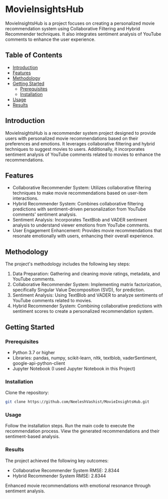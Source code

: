 # MovieInsightsHub

MovieInsightsHub is a project focuses on creating a personalized movie recommendation system using Collaborative Filtering and Hybrid Recommender techniques. It also integrates sentiment analysis of YouTube comments to enhance the user experience.

## Table of Contents

- [Introduction](#introduction)
- [Features](#features)
- [Methodology](#methodology)
- [Getting Started](#getting-started)
  - [Prerequisites](#prerequisites)
  - [Installation](#installation)
- [Usage](#usage)
- [Results](#results)

## Introduction

MovieInsightsHub is a recommender system project designed to provide users with personalized movie recommendations based on their preferences and emotions. It leverages collaborative filtering and hybrid techniques to suggest movies to users. Additionally, it incorporates sentiment analysis of YouTube comments related to movies to enhance the recommendations.

## Features

- Collaborative Recommender System: Utilizes collaborative filtering techniques to make movie recommendations based on user-item interactions.
- Hybrid Recommender System: Combines collaborative filtering predictions with sentiment-driven personalization from YouTube comments' sentiment analysis.
- Sentiment Analysis: Incorporates TextBlob and VADER sentiment analysis to understand viewer emotions from YouTube comments.
- User Engagement Enhancement: Provides movie recommendations that resonate emotionally with users, enhancing their overall experience.

## Methodology

The project's methodology includes the following key steps:

1. Data Preparation: Gathering and cleaning movie ratings, metadata, and YouTube comments.
2. Collaborative Recommender System: Implementing matrix factorization, specifically Singular Value Decomposition (SVD), for prediction.
3. Sentiment Analysis: Using TextBlob and VADER to analyze sentiments of YouTube comments related to movies.
4. Hybrid Recommender System: Combining collaborative predictions with sentiment scores to create a personalized recommendation system.

## Getting Started

### Prerequisites

- Python 3.7 or higher
- Libraries: pandas, numpy, scikit-learn, nltk, textblob, vaderSentiment, google-api-python-client
- Jupyter Notebook (I used Jupyter Notebook in this Project)

### Installation

Clone the repository:

   ```bash
   git clone https://github.com/NeeleshVashist/MovieInsightsHub.git
   ```

### Usage
Follow the installation steps.
Run the main code to execute the recommendation process.
View the generated recommendations and their sentiment-based analysis.

### Results
The project achieved the following key outcomes:

- Collaborative Recommender System RMSE: 2.8344
- Hybrid Recommender System RMSE: 2.8344

Enhanced movie recommendations with emotional resonance through sentiment analysis.
